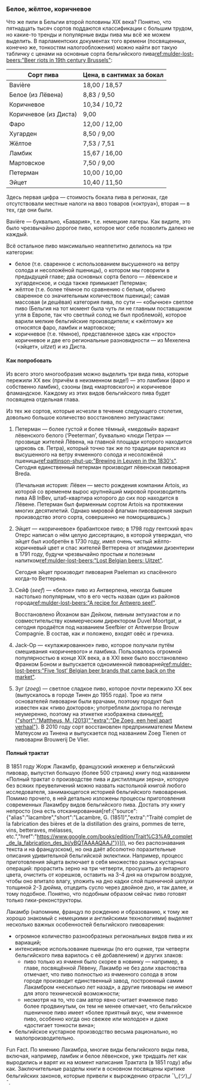 ### Белое, жёлтое, коричневое

Что же пили в Бельгии второй половины XIX века? Понятно, что пятнадцать тысяч сортов поддаются классификации с большим трудом, но какие-то тренды и популярные виды пива мы всё же можем выделить. В парламентских документах того времени (посвященных, конечно же, тонкостям налогообложения) можно найти вот такую табличку с ценами на основные сорта бельгийского пива[ref:mulder-lost-beers:"Beer riots in 19th century Brussels"](https://lostbeers.com/beer-riots-in-19th-century-brussels/):

| Сорт пива                | Цена, в сантимах за бокал |
|--------------------------|---------------------------|
| Bavière                  | 18,00 / 18,57 |
| Белое (из Лёвена)        | 8,83 / 9,50 |
| Коричневое               | 10,34 / 10,72 |
| Коричневое (из Диста)    | 9,00 |
| Фаро                     | 12,00 / 12,00 |
| Хугарден                 | 8,50 / 9,00 |
| Жёлтое                   | 7,53 / 7,51 |
| Ламбик                   | 15,67 / 16,00 |
| Мартовское               | 7,50 / 9,00 |
| Петерман                 | 10,00 / 10,00 |
| Эйцет                    | 10,40 / 11,50 |

Здесь первая цифра — стоимость бокала пива в регионах, где отсутствовали местные налоги на ввоз товаров («октруа»), вторая — в тех, где они были.

Bavière — буквально, «Бавария», т.е. немецкие лагеры. Как видите, это было чрезвычайно дорогое пиво, которое мог себе позволить далеко не каждый.

Всё остальное пиво максимально неаппетитно делилось на три категории:

  * белое (т.е. сваренное с использованием высушенного на ветру солода и несоложёной пшеницы), о котором мы говорили в предыдущей главе; два основных сорта белого — лёвенское и хугарденское, и сюда также примыкает Петерман;
  * жёлтое (т.е. более тёмное по сравнению с белым, обычно сваренное со значительным количеством пшеницы); самая массовая (и дешёвая) категория пива, по сути — «обычное» светлое пиво (Бельгия на тот момент была чуть ли не главным поставщиком угля в Европе, так что светлый солод не был проблемой), которое варили мелкие бельгийские производители; к «жёлтому» же относятся фаро, ламбик и мартовское;
  * коричневое (т.е. тёмное), представленное здесь как «просто» коричневое и две его региональные разновидности —  из Мехелена («эйцет», *uitzet*) и из Диста.

#### Как попробовать

Из всего этого многообразия можно выделить три вида пива, которые пережили XX век (причём в неизменном виде!) — это ламбики (фаро и собственно ламбик), сэзоны (вид «мартовского») и коричневое фламандское. Каждому из этих видов бельгийского пива будет посвящена отдельная глава.

Из тех же сортов, которые исчезли в течение следующего столетия, довольно большое количество восстановлено энтузиастами:

  1. Петерман — более густой и более тёмный, «медовый» вариант лёвенского белого (‘Peeterman’, буквально «люди Петра» — прозвище жителей Лёвена, на главной площади которого находится церковь св. Петра), который точно так же по традиции варился из высушенного на ветру ячменного солода и несоложёной пшеницы[ref:pattinson-shut-up:"Brewing in Leuven in the 1830's"](http://barclayperkins.blogspot.com/2009/05/brewing-in-leuven-in-1830s.html). Сегодня единственный петерман производит лёвенская пивоварня Breda.

      (Печальная история: Лёвен — место рождения компании Artois, из которой со временем вырос крупнейший мировой производитель пива AB InBev, штаб-квартира которого до сих пор находится в Лёвене. Петерман был фирменным сортом Artois на протяжении многих десятилетий. Однако мировой флагман пивоварения закрыл производство этого сорта, совершенно не поморщившись.)

  2. Эйцет — «коричневое» брабантское пиво; в 1798 году гентский врач Отерс написал о нём целую диссертацию, в которой утверждал, что эйцет был изобретён в 1730 году, имел очень чистый жёлто-коричневый цвет и спас жителей Веттерена от эпидемии дизентерии в 1791 году, будучи чрезвычайно простым и полезным напитком[ref:mulder-lost-beers:"Lost Belgian beers: Uitzet"](https://lostbeers.com/lost-belgian-beers-uitzet/).

      Сегодня эйцет производит пивоварня Paeleman из спасённого когда-то Веттерена.

  3. Сейф (*seef*) — «белое» пиво из Антверпена, некогда бывшее настолько популярным, что в его честь назван один из районов города[ref:mulder-lost-beers:"A recipe for Antwerp seef"](https://lostbeers.com/a-recipe-for-antwerp-seef/).
  
      Восстановлено Йоханом ван Дейком, пивным энтузиастом и по совместительству коммерческим директором Duvel Moortgat, и сегодня продаётся под названием Seefbier от Antwerpse Brouw Compagnie. В состав, как и положено, входят овёс и гречиха.

  4. Jack-Op — «купажированное» пиво, которое получали путём смешивания «коричневого» и ламбика. Пользовалось огромной популярностью в конце XIX века, а в XXI веке было восстановлено Франком Боном и выпускается одноименной пивоварней[ref:mulder-lost-beers:"Five ‘lost’ Belgian beer brands that came back on the market"](https://lostbeers.com/five-lost-belgian-beer-brands-that-came-back-on-the-market/).

  5. Зуг (*zoeg*) — светлое сладкое пиво, которое *почти* пережило XX век (выпускалось в городе Тинен до 1955 года). Трое из пяти основателей пивоварни были врачами, поэтому продукт был известен как «пиво докторов»; употребляли доктора по легенде неумеренно, поэтому на этикетке изображена свинья[ref:{"short":"Mattheus, M. (2013)","extra":"De Zoeg, een heel apart verhaal"}](). В 2010 году сорт восстановлен предпринимателем Милем Матеусом из Тинена и выпускается под названием Zoeg Tienen от пивоварни Brouwerij De Vlier.

#### Полный трактат

В 1851 году Жорж Лакамбр, французский инженер и бельгийский пивовар, выпустил большую (более 500 страниц) книгу под названием «Полный трактат о производстве пива и дистилляции зерна», которую без всяких преувеличений можно назвать настольной книгой любого исследователя, занимающегося историей бельгийского пивоварения. Помимо прочего, в ней детально изложены процессы приготовления современных Лакамбру видов бельгийского пива. Достать эту книгу непросто (она есть отсканированная[ref:{"source":{"alias":"lacambre","short":"Lacambre, G. (1851)","extra":"Traité complet de la fabrication des bières et de la distillation des grains, pommes de terre, vins, betteraves, mélasses, etc.","href":"https://www.google.com/books/edition/Trait%C3%A9_complet_de_la_fabrication_des_bi/yBQTAAAAQAAJ"}}](), но без распознавания текста и на французском), но она даёт абсолютно поразительные описания удивительной бельгийской эклектики. Например, процесс приготовления эйцета включает в себя множество разных кустарных операций: прорастить зерно на три четверти, просушить до янтарного цвета, очистить от корешков, оставить на 3-4 дня на открытом воздухе, чтобы оно впитало влагу, уложить на дно кадки слой пшеничной шелухи толщиной 2-3 дюйма, отцедить сусло через двойное дно, и так далее, и тому подобное. Понятно, что подобным образом сейчас пиво готовят только гики-реконструкторы.

Лакамбр (напомним, француз по рождению и образованию, к тому же хорошо знакомый с немецкими и английскими технологиями) выделяет несколько важных особенностей бельгийского пивоварения:

  * огромное количество разнообразных региональных видов пива и их вариаций;
  * интенсивное использование пшеницы (по его оценке, три четверти бельгийского пива варилось с её добавлением) и других злаков:
      * пиво только из ячменя было скорее в новинку — например, в главе, посвящённой Лёвену, Лакамбр не без доли хвастовства отмечает, что пиво полностью из ячменного солода в этом городе производит единственный завод, построенный самим Лакамбром «несколько лет назад», а другие пивовары не имеют для этого технической возможности;
      * несмотря на то, что сам автор явно считает ячменное пиво более продвинутым, он тем не менее отмечает, что бельгийское пшеничное пиво имеет «более приятный вкус, чем ячменное пиво, особенно когда оно свежее или молодое» и даже «достигает тонкости вина»;
  * бельгийское кустарное производство весьма рационально, но малопроизводительно.

Fun Fact. По мнению Лакамбра, многие виды бельгийского виды пива, включая, например, ламбик и белое лёвенское, уже тридцать лет как выродились и варят их на момент написания Трактата (в 1851 году) абы как. Заключительные разделы книги в основном посвящены критике бельгийских законов, которые привели к вырождению отрасли ¯\\\_(ツ)_/¯.

